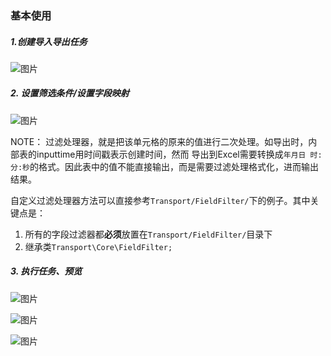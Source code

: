 ### 基本使用

##### 1.创建导入导出任务

 ![图片](https://dn-coding-net-production-pp.qbox.me/0dc859c7-6959-4412-90ff-43177c65e09a.png) 

##### 2. 设置筛选条件/设置字段映射

 ![图片](https://dn-coding-net-production-pp.qbox.me/18f0b7e1-3ae3-474f-9936-630947fcce75.png) 

 NOTE： 过滤处理器，就是把该单元格的原来的值进行二次处理。如导出时，内部表的inputtime用时间戳表示创建时间，然而
 导出到Excel需要转换成`年月日 时:分:秒`的格式。因此表中的值不能直接输出，而是需要过滤处理格式化，进而输出结果。

 自定义过滤处理器方法可以直接参考`Transport/FieldFilter/`下的例子。其中关键点是：

 1. 所有的字段过滤器都**必须**放置在`Transport/FieldFilter/`目录下
 2. 继承类`Transport\Core\FieldFilter;`

##### 3. 执行任务、预览

![图片](https://dn-coding-net-production-pp.qbox.me/0d6a048a-ed88-4ea6-a7ad-417f19195e30.png) 

![图片](https://dn-coding-net-production-pp.qbox.me/ce61851b-83ac-4437-8198-28322a014962.png) 

![图片](https://dn-coding-net-production-pp.qbox.me/547f1e8a-2892-4160-8baa-bb6f16f8b255.png) 